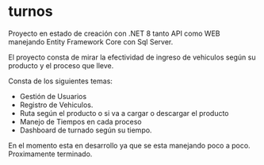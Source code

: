# turnos

Proyecto en estado de creación con .NET 8 tanto API como WEB manejando Entity Framework Core con Sql Server.

El proyecto consta de mirar la efectividad de ingreso de vehiculos según su producto y el proceso que lleve.

Consta de los siguientes temas:

- Gestión de Usuarios
- Registro de Vehiculos.
- Ruta según el producto o si va a cargar o descargar el producto
- Manejo de Tiempos en cada proceso
- Dashboard de turnado según su tiempo.

En el momento esta en desarrollo ya que se esta manejando poco a poco. Proximamente terminado.

